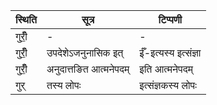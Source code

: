 | स्थिति | सूत्र | टिप्पणी |
| ----- | ------- | ------ |
| गुरीँ॒ | - | - |
| गुरीँ॒ | उपदेशेऽजनुनासिक इत् | ईँ-इत्यस्य इत्संज्ञा |
| गुरीँ॒ | अनुदात्तङित आत्मनेपदम् | इति आत्मनेपदम् |
| गुर् | तस्य लोपः | इत्संज्ञकस्य लोपः |

